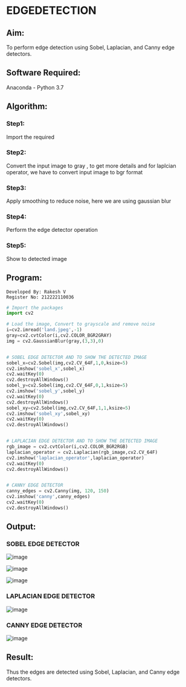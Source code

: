 # EDGEDETECTION

## Aim:
To perform edge detection using Sobel, Laplacian, and Canny edge detectors.

## Software Required:
Anaconda - Python 3.7

## Algorithm:
### Step1:
Import the required


### Step2:
Convert the input image to gray , to get more details and for laplcian operator, we have to convert input 
image to bgr format

### Step3:
Apply smoothing to reduce noise, here we are using gaussian blur

### Step4:
Perform the edge detector operation


### Step5:
Show to detected image

 
## Program:
```
Developed By: Rakesh V
Register No: 212222110036
```

``` Python
# Import the packages
import cv2

# Load the image, Convert to grayscale and remove noise
i=cv2.imread('land.jpeg',-1)
gray=cv2.cvtColor(i,cv2.COLOR_BGR2GRAY)
img = cv2.GaussianBlur(gray,(3,3),0)


# SOBEL EDGE DETECTOR AND TO SHOW THE DETECTED IMAGE
sobel_x=cv2.Sobel(img,cv2.CV_64F,1,0,ksize=5)
cv2.imshow('sobel_x',sobel_x)
cv2.waitKey(0)
cv2.destroyAllWindows()
sobel_y=cv2.Sobel(img,cv2.CV_64F,0,1,ksize=5)
cv2.imshow('sobel_y',sobel_y)
cv2.waitKey(0)
cv2.destroyAllWindows()
sobel_xy=cv2.Sobel(img,cv2.CV_64F,1,1,ksize=5)
cv2.imshow('sobel_xy',sobel_xy)
cv2.waitKey(0)
cv2.destroyAllWindows()


# LAPLACIAN EDGE DETECTOR AND TO SHOW THE DETECTED IMAGE
rgb_image = cv2.cvtColor(i,cv2.COLOR_BGR2RGB)
laplacian_operator = cv2.Laplacian(rgb_image,cv2.CV_64F)
cv2.imshow('laplacian_operator',laplacian_operator)
cv2.waitKey(0)
cv2.destroyAllWindows()


# CANNY EDGE DETECTOR
canny_edges = cv2.Canny(img, 120, 150)
cv2.imshow('canny',canny_edges)
cv2.waitKey(0)
cv2.destroyAllWindows()

```
## Output:
### SOBEL EDGE DETECTOR
![image](https://github.com/rakeshcoder2004/EDGE-DETECTION/assets/121490890/18939221-fee7-4dcd-be1f-c32b03b474e2)

![image](https://github.com/rakeshcoder2004/EDGE-DETECTION/assets/121490890/c4e47702-2268-4500-8f96-e57998ac7706)

![image](https://github.com/rakeshcoder2004/EDGE-DETECTION/assets/121490890/8b493aae-4a4d-4b19-990e-1bbabdfa1629)




### LAPLACIAN EDGE DETECTOR
![image](https://github.com/rakeshcoder2004/EDGE-DETECTION/assets/121490890/11fb2c3e-9ca6-46d9-900c-1c4f70ee74e4)




### CANNY EDGE DETECTOR
![image](https://github.com/rakeshcoder2004/EDGE-DETECTION/assets/121490890/f14d46a6-c826-4877-8e6f-6194d2a11c98)


## Result:
Thus the edges are detected using Sobel, Laplacian, and Canny edge detectors.
